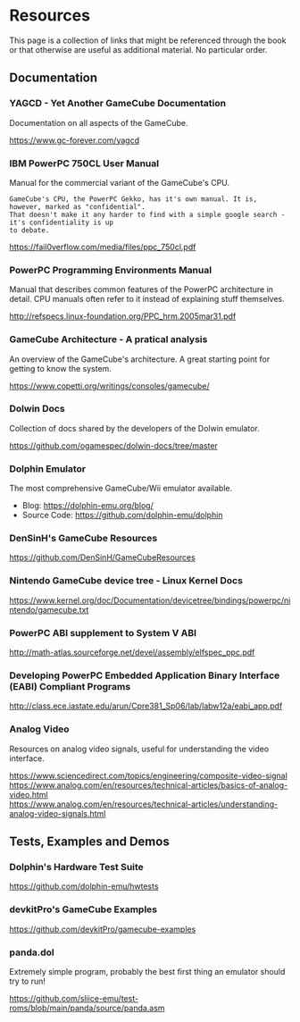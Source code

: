 # Resources

This page is a collection of links that might be referenced through the book or that otherwise are
useful as additional material. No particular order.

## Documentation

### YAGCD - Yet Another GameCube Documentation

Documentation on all aspects of the GameCube.

<https://www.gc-forever.com/yagcd>

### IBM PowerPC 750CL User Manual

Manual for the commercial variant of the GameCube's CPU.

```admonish
GameCube's CPU, the PowerPC Gekko, has it's own manual. It is, however, marked as "confidential".
That doesn't make it any harder to find with a simple google search - it's confidentiality is up
to debate.
```

<https://fail0verflow.com/media/files/ppc_750cl.pdf>

### PowerPC Programming Environments Manual

Manual that describes common features of the PowerPC architecture in detail. CPU manuals often refer
to it instead of explaining stuff themselves.

<http://refspecs.linux-foundation.org/PPC_hrm.2005mar31.pdf>

### GameCube Architecture - A pratical analysis

An overview of the GameCube's architecture. A great starting point for getting to know the system.

<https://www.copetti.org/writings/consoles/gamecube/>

### Dolwin Docs

Collection of docs shared by the developers of the Dolwin emulator.

<https://github.com/ogamespec/dolwin-docs/tree/master>

### Dolphin Emulator

The most comprehensive GameCube/Wii emulator available.

- Blog: <https://dolphin-emu.org/blog/>
- Source Code: <https://github.com/dolphin-emu/dolphin>

### DenSinH's GameCube Resources

<https://github.com/DenSinH/GameCubeResources>

### Nintendo GameCube device tree - Linux Kernel Docs

<https://www.kernel.org/doc/Documentation/devicetree/bindings/powerpc/nintendo/gamecube.txt>

### PowerPC ABI supplement to System V ABI

<http://math-atlas.sourceforge.net/devel/assembly/elfspec_ppc.pdf>

### Developing PowerPC Embedded Application Binary Interface (EABI) Compliant Programs

<http://class.ece.iastate.edu/arun/Cpre381_Sp06/lab/labw12a/eabi_app.pdf>

### Analog Video

Resources on analog video signals, useful for understanding the video interface.

<https://www.sciencedirect.com/topics/engineering/composite-video-signal><br>
<https://www.analog.com/en/resources/technical-articles/basics-of-analog-video.html><br>
<https://www.analog.com/en/resources/technical-articles/understanding-analog-video-signals.html><br>

## Tests, Examples and Demos

### Dolphin's Hardware Test Suite

<https://github.com/dolphin-emu/hwtests>

### devkitPro's GameCube Examples

<https://github.com/devkitPro/gamecube-examples>

### panda.dol

Extremely simple program, probably the best first thing an emulator should try to run!

<https://github.com/sliice-emu/test-roms/blob/main/panda/source/panda.asm>
